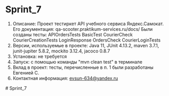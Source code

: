 # Sprint_7

1. Описание: Проект тестиркет API учебного сервиса Яндекс.Самокат. Его документация: qa-scooter.praktikum-services.ru/docs/
Были созданы тесты:
   APIOrdersTests
   BasicTest
   CourierCheck
   CourierCreationTests
   LoginResponse
   OrdersCheck
   CourierLoginTests
3. Версии, используемые в проекте: Java 11, JUnit 4.13.2, maven 3.7.1, junit-jupiter 5.8.2, mockito 3.12.4, jacoco 0.8.7
3. Установка: не требуется
4. Запуск: с помощью команды "mvn clean test" в терминале
5. Вклад в проект: тесты, перечисленные в п. 1 были разработаны Евгенией С.
6. Контактная информация: evsun-634@yandex.ru

#   S p r i n t _ 7  
 